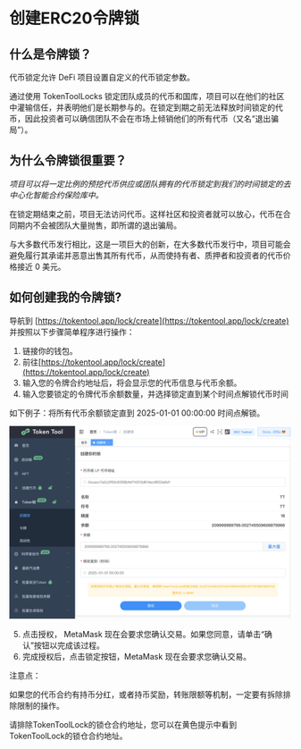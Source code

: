 # 创建ERC20令牌锁

## 什么是令牌锁？

代币锁定允许 DeFi 项目设置自定义的代币锁定参数。

通过使用 TokenToolLocks 锁定团队成员的代币和国库，项目可以在他们的社区中灌输信任，并表明他们是长期参与的。在锁定到期之前无法释放时间锁定的代币，因此投资者可以确信团队不会在市场上倾销他们的所有代币（又名“退出骗局”）。



## 为什么令牌锁很重要？

*项目可以将一定比例的预挖代币供应或团队拥有的代币锁定到我们的时间锁定的去中心化智能合约保险库中。*

在锁定期结束之前，项目无法访问代币。这样社区和投资者就可以放心，代币在合同期内不会被团队大量抛售，即所谓的退出骗局。

与大多数代币发行相比，这是一项巨大的创新，在大多数代币发行中，项目可能会避免履行其承诺并恶意出售其所有代币，从而使持有者、质押者和投资者的代币价格接近 0 美元。



## 如何创建我的令牌锁?

导航到 [https://tokentool.app/lock/create](https://tokentool.app/lock/create) 并按照以下步骤简单程序进行操作：

1. 链接你的钱包。
2. 前往[https://tokentool.app/lock/create](https://tokentool.app/lock/create)
3. 输入您的令牌合约地址后，将会显示您的代币信息与代币余额。
4. 输入您要锁定的令牌代币余额数量，并选择锁定直到某个时间点解锁代币时间

如下例子：将所有代币余额锁定直到 2025-01-01 00:00:00 时间点解锁。

![lock-token](../.gitbook/assets/lock/Snipaste_2022-05-08_23-15-40.png)

5. 点击授权， MetaMask 现在会要求您确认交易。如果您同意，请单击“确认”按钮以完成该过程。
6. 完成授权后，点击锁定按钮，MetaMask 现在会要求您确认交易。



注意点：

如果您的代币合约有持币分红，或者持币奖励，转账限额等机制，一定要有拆除排除限制的操作。

请排除TokenToolLock的锁仓合约地址，您可以在黄色提示中看到 TokenToolLock的锁仓合约地址。

